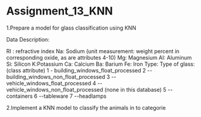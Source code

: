 # Assignment_13_KNN
1.Prepare a model for glass classification using KNN

Data Description:

RI : refractive index
Na: Sodium (unit measurement: weight percent in corresponding oxide, as are attributes 4-10)
Mg: Magnesium
AI: Aluminum
Si: Silicon
K:Potassium
Ca: Calcium
Ba: Barium
Fe: Iron
Type: Type of glass: (class attribute)
 1 - building_windows_float_processed
 2 --building_windows_non_float_processed
 3 --vehicle_windows_float_processed
 4 --vehicle_windows_non_float_processed (none in this database)
 5 --containers
 6 --tableware
 7 --headlamps

2.Implement a KNN model to classify the animals in to categorie






